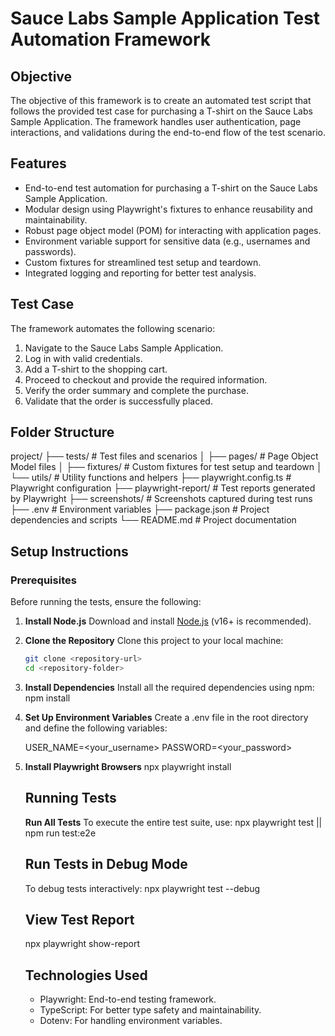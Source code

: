 # Sauce Labs Sample Application Test Automation Framework

## Objective

The objective of this framework is to create an automated test script that follows the provided test case for purchasing a T-shirt on the Sauce Labs Sample Application. The framework handles user authentication, page interactions, and validations during the end-to-end flow of the test scenario.

## Features

- End-to-end test automation for purchasing a T-shirt on the Sauce Labs Sample Application.
- Modular design using Playwright's fixtures to enhance reusability and maintainability.
- Robust page object model (POM) for interacting with application pages.
- Environment variable support for sensitive data (e.g., usernames and passwords).
- Custom fixtures for streamlined test setup and teardown.
- Integrated logging and reporting for better test analysis.

## Test Case

The framework automates the following scenario:

1. Navigate to the Sauce Labs Sample Application.
2. Log in with valid credentials.
3. Add a T-shirt to the shopping cart.
4. Proceed to checkout and provide the required information.
5. Verify the order summary and complete the purchase.
6. Validate that the order is successfully placed.

## Folder Structure

project/
├── tests/ # Test files and scenarios
│ ├── pages/ # Page Object Model files
│ ├── fixtures/ # Custom fixtures for test setup and teardown
│ └── utils/ # Utility functions and helpers
├── playwright.config.ts # Playwright configuration
├── playwright-report/ # Test reports generated by Playwright
├── screenshots/ # Screenshots captured during test runs
├── .env # Environment variables
├── package.json # Project dependencies and scripts
└── README.md # Project documentation

## Setup Instructions

### Prerequisites

Before running the tests, ensure the following:

1. **Install Node.js**
   Download and install [Node.js](https://nodejs.org) (v16+ is recommended).

2. **Clone the Repository**
   Clone this project to your local machine:

   ```bash
   git clone <repository-url>
   cd <repository-folder>

   ```

3. **Install Dependencies**
   Install all the required dependencies using npm:
   npm install

4. **Set Up Environment Variables**
   Create a .env file in the root directory and define the following variables:

   USER_NAME=<your_username>
   PASSWORD=<your_password>

5. **Install Playwright Browsers**
   npx playwright install

   ## Running Tests

   **Run All Tests**
   To execute the entire test suite, use:
   npx playwright test || npm run test:e2e

   ## Run Tests in Debug Mode

   To debug tests interactively:
   npx playwright test --debug

   ## View Test Report

   npx playwright show-report

   ## Technologies Used

   - Playwright: End-to-end testing framework.
   - TypeScript: For better type safety and maintainability.
   - Dotenv: For handling environment variables.
